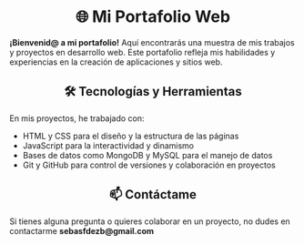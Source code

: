 <h1 align="center">🌐 Mi Portafolio Web</h1>
<p><strong>¡Bienvenid@ a mi portafolio!</strong> Aquí encontrarás una muestra de mis trabajos y proyectos en desarrollo web. Este portafolio refleja mis habilidades y experiencias en la creación de aplicaciones y sitios web.</p>

<h2 align="center">🛠️ Tecnologías y Herramientas</h2>
<p>En mis proyectos, he trabajado con:</p>

- HTML y CSS para el diseño y la estructura de las páginas
- JavaScript para la interactividad y dinamismo
- Bases de datos como MongoDB y MySQL para el manejo de datos
- Git y GitHub para control de versiones y colaboración en proyectos

<h2 align="center">📫 Contáctame</h2>
<p>Si tienes alguna pregunta o quieres colaborar en un proyecto, no dudes en contactarme <strong>sebasfdezb@gmail.com</strong></p>
